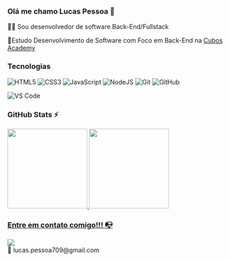 ### Olá me chamo Lucas Pessoa 👋

👨‍💻 Sou desenvolvedor de software Back-End/Fullstack

📖Estudo Desenvolvimento de Software com Foco em Back-End na [Cubos Academy](https://cubos.academy/)

### Tecnologias

![HTML5](https://img.shields.io/badge/html5-%23E34F26.svg?style=for-the-badge&logo=html5&logoColor=white)
![CSS3](https://img.shields.io/badge/css3-%231572B6.svg?style=for-the-badge&logo=css3&logoColor=white)
![JavaScript](https://img.shields.io/badge/javascript-%23323330.svg?style=for-the-badge&logo=javascript&logoColor=%23F7DF1E)
![NodeJS](https://img.shields.io/badge/node.js-6DA55F?style=for-the-badge&logo=node.js&logoColor=white)
![Git](https://img.shields.io/badge/git-%23F05033.svg?style=for-the-badge&logo=git&logoColor=white)
![GitHub](https://img.shields.io/badge/github-%23121011.svg?style=for-the-badge&logo=github&logoColor=white)

![VS Code](https://img.shields.io/badge/VS%20Code-0078d7.svg?style=for-the-badge&logo=visual-studio-code&logoColor=white)


### GitHub Stats ⚡
<div>
<a href="https://github.com/Lxcaxs-pessoa
">
<img height="180em" src="https://github-readme-stats.vercel.app/api/top-langs/?username=Lxcaxs-pessoa&layout=compact&langs_count=7&theme=dark"/>
<img height="180em" src="https://github-readme-stats.vercel.app/api?username=Lxcaxs-pessoa&show_icons=true&theme=dark&include_all_commits=true&count_private=true"/>
</div>

### Entre em contato comigo!!! 📭
<div>
<a href="https://www.linkedin.com/in/lucas-carlos-pessoa/" target="_blank"><img src="https://img.shields.io/badge/-LinkedIn-%230077B5?style=for-the-badge&logo=linkedin&logoColor=white" target="_blank"></a>   
</div>
📧 lucas.pessoa709@gmail.com
